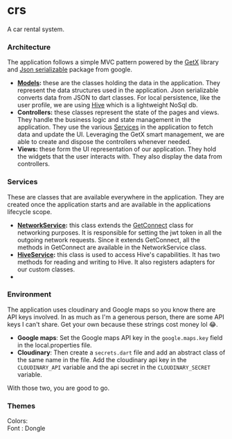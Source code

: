 # crs
A car rental system.

### Architecture
The application follows a simple MVC pattern powered by the [GetX](https://pub.dev/packages/get) library and [Json serializable](https://pub.dev/packages/json_serializable) package from google.
* **[Models]():** these are the classes holding the data in the application. They represent the data structures used in the application. Json serializable converts data from JSON to dart classes. For local persistence, like the user profile, we are using [Hive](https://pub.dev/packages/hive) which is a lightweight NoSql db.
* **Controllers:** these classes represent the state of the pages and views. They handle the business logic and state management in the application. They use the various [Services](#services) in the application to fetch data and update the UI. Leveraging the GetX smart management, we are able to create and dispose the controllers whenever needed.
* **Views:** these form the UI representation of our application. They hold the widgets that the user interacts with. They also display the data from controllers.

### Services
These are classes that are available everywhere in the application. They are created once the application starts and are available in the applications lifecycle scope.
* **[NetworkService]():** this class extends the [GetConnect]() class for networking purposes. It is responsible for setting the jwt token in all the outgoing network requests. Since it extends GetConnect, all the methods in GetConnect are available in the NetworkService class.
* **[HiveService]():** this class is used to access Hive's capabilities. It has two methods for reading and writing to Hive. It also registers adapters for our custom classes.
*

### Environment
The application uses cloudinary and Google maps so you know there are API keys involved. In as much as I'm a generous person, there are some API keys I can't share. Get your own because these strings cost money lol 😂.
* **Google maps**: Set the Google maps API key in the `google.maps.key` field in the local.properties file.
* **Cloudinary**: Then create a `secrets.dart` file and add an abstract class of the same name in the file. Add the cloudinary api key in the `CLOUDINARY_API` variable and the api secret in the `CLOUDINARY_SECRET` variable.

With those two, you are good to go.

### Themes
Colors:   
Font : Dongle